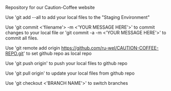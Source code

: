 Repository for our Caution-Coffee website

Use 'git add --all to add your local files to the "Staging Environment"

Use 'git commit <'filename'> -m <'YOUR MESSAGE HERE'>' to commit changes to your local file or 'git commit -a -m <'YOUR MESSAGE HERE'>' to commit all files.

Use 'git remote add origin https://github.com/ru-wel/CAUTION-COFFEE-REPO.git' to set github repo as local repo

Use 'git push origin' to push your local files to github repo

Use 'git pull origin' to update your local files from github repo

Use 'git checkout <'BRANCH NAME'>' to switch branches